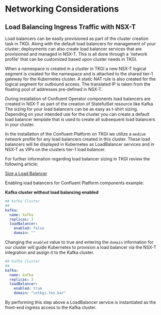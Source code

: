# Networking Considerations

## Load Balancing Ingress Traffic with NSX-T

Load balancers can be easily provisioned as part of the cluster creation task in TKGI. Along with the default load balancers for management of your cluster; deployments can also create load balancer services that are provisioned and managed in NSX-T. This is all done through a 'network profile' that can be customized based upon cluster needs in TKGI.

When a namespace is created in a cluster in TKGI a new NSX-T logical segment is created for the namespace and is attached to the shared tier-1 gateway for the Kubernetes cluster. A static NAT rule is also created for the logical segment for outbound access. The translated IP is taken from the floating pool of addresses pre-defined in NSX-T.

During installation of Confluent Operator components load balancers are created in NSX-T as part of the creation of StatefulSet resource like Kafka. The sizing for your load balancers can be as easy as t-shirt sizing. Depending on your intended use for the cluster you can create a default load balancer template that is used to create all subsequent load balancers in your cluster.

In the installation of the Confluent Platform on TKGI we utilize a `medium` network profile for any load balancers created in this cluster. These load balancers will be displayed in Kubernetes as LoadBalancer services and in NSX-T as VIPs on the clusters tier-1 load balancer.

For further information regarding load balancer sizing in TKGI review the following article:

[Size a Load Balancer](https://docs.pivotal.io/tkgi/1-8/network-profiles-lb-size.html)

Enabling load balancers for Confluent Platform components example:

**Kafka cluster without load balancing enabled**

```yaml
## Kafka Cluster
##
kafka:
  name: kafka
  replicas: 3
  loadBalancer:
    enabled: false
    domain: ""
```

Changing the `enabled` value to true and entering the `domain` information for our cluster will guide Kubernetes to provision a load balancer via the NSX-T integration and assign it to the Kafka cluster.

```yaml
## Kafka Cluster
##
kafka:
  name: kafka
  replicas: 3
  loadBalancer:
    enabled: true
    domain: "cotkgi.foo.bar"
```

By performing this step above a LoadBalancer service is instantiated as the front-end ingress access to the Kafka cluster.